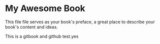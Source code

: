 # My Awesome Book

This file file serves as your book's preface, a great place to describe your book's content and ideas.

This is a gitbook and github test.yes


